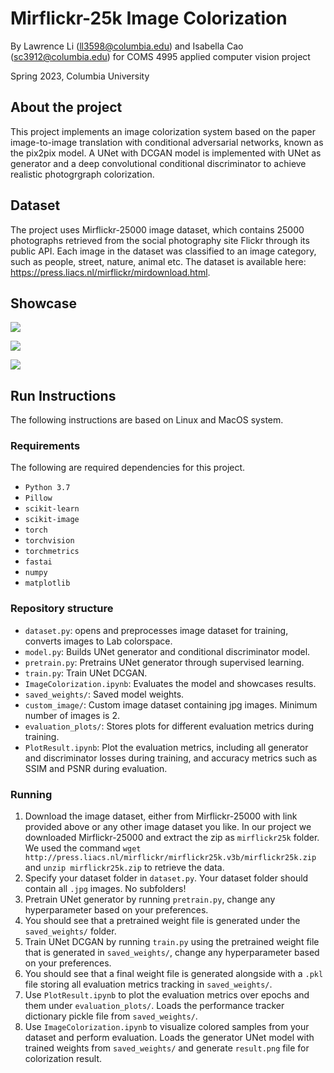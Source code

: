 # Mirflickr-25k Image Colorization

By Lawrence Li (ll3598@columbia.edu) and Isabella Cao (sc3912@columbia.edu) for COMS 4995 applied computer vision project

Spring 2023, Columbia University

## About the project
This project implements an image colorization system based on the paper image-to-image translation with conditional adversarial networks, known as the pix2pix model. A UNet with DCGAN model is implemented with UNet as generator and a deep convolutional conditional discriminator to achieve realistic photogrgraph colorization.

## Dataset
The project uses Mirflickr-25000 image dataset, which contains 25000 photographs retrieved from the social photography site Flickr through its public API. Each image in the dataset was classified to an image category, such as people, street, nature, animal etc. The dataset is available here: https://press.liacs.nl/mirflickr/mirdownload.html.

## Showcase

![](https://drive.google.com/uc?export=view&id=1uYzBZU_W2-Z4o2U9qC70eR1rFVSxCzAQ)

![](https://drive.google.com/uc?export=view&id=1REyKCB97D7uYAlft1Txr5xmU8ubP0OZD)

![](https://drive.google.com/uc?export=view&id=1SxaGvstDsz1Vx4wxfKFgryahAKpMJiV9)

## Run Instructions

The following instructions are based on Linux and MacOS system. 

### Requirements

The following are required dependencies for this project.

* `Python 3.7`
* `Pillow`
* `scikit-learn`
* `scikit-image`
* `torch`
* `torchvision`
* `torchmetrics`
* `fastai`
* `numpy`
* `matplotlib`

### Repository structure

* `dataset.py`: opens and preprocesses image dataset for training, converts images to Lab colorspace. 
* `model.py`: Builds UNet generator and conditional discriminator model.
* `pretrain.py`: Pretrains UNet generator through supervised learning.
* `train.py`: Train UNet DCGAN.
* `ImageColorization.ipynb`: Evaluates the model and showcases results.
* `saved_weights/`: Saved model weights.
* `custom_image/`: Custom image dataset containing jpg images. Minimum number of images is 2. 
* `evaluation_plots/`: Stores plots for different evaluation metrics during training.
* `PlotResult.ipynb`: Plot the evaluation metrics, including all generator and discriminator losses during training, and accuracy metrics such as SSIM and PSNR during evaluation.

### Running

1. Download the image dataset, either from Mirflickr-25000 with link provided above or any other image dataset you like. In our project we downloaded Mirflickr-25000 and extract the zip as `mirflickr25k` folder. We used the command `wget http://press.liacs.nl/mirflickr/mirflickr25k.v3b/mirflickr25k.zip` and `unzip mirflickr25k.zip` to retrieve the data.
2. Specify your dataset folder in `dataset.py`. Your dataset folder should contain all `.jpg` images. No subfolders!
3. Pretrain UNet generator by running `pretrain.py`, change any hyperparameter based on your preferences. 
4. You should see that a pretrained weight file is generated under the `saved_weights/` folder.
5. Train UNet DCGAN by running `train.py` using the pretrained weight file that is generated in `saved_weights/`, change any hyperparameter based on your preferences. 
6. You should see that a final weight file is generated alongside with a `.pkl` file storing all evaluation metrics tracking in `saved_weights/`. 
7. Use `PlotResult.ipynb` to plot the evaluation metrics over epochs and them under `evaluation_plots/`. Loads the performance tracker dictionary pickle file from `saved_weights/`.
8. Use `ImageColorization.ipynb` to visualize colored samples from your dataset and perform evaluation. Loads the generator UNet model with trained weights from `saved_weights/` and generate `result.png` file for colorization result. 